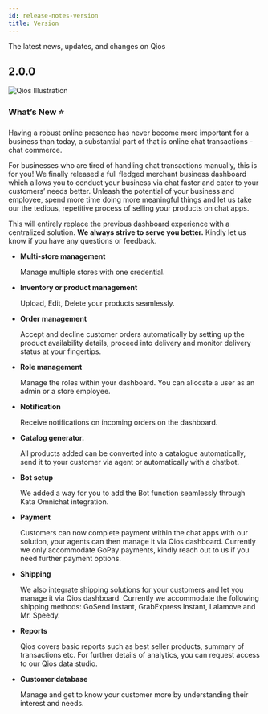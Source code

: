 ```yaml
---
id: release-notes-version
title: Version
---
```


The latest news, updates, and changes on Qios

## 2.0.0

![Qios Illustration](/assets/images/products/qios/release-notes/qios-illustration.png)

### What’s New ⭐️

Having a robust online presence has never become more important for a business than today, a substantial part of that is online chat transactions - chat commerce.

For businesses who are tired of handling chat transactions manually, this is for you! We finally released a full fledged merchant business dashboard which allows you to conduct your business via chat faster and cater to your customers’ needs better. Unleash the potential of your business and employee, spend more time doing more meaningful things and let us take our the tedious, repetitive process of selling your products on chat apps.

This will entirely replace the previous dashboard experience with a centralized solution. **We always strive to serve you better.** Kindly let us know if you have any questions or feedback.

-   **Multi-store management**

    Manage multiple stores with one credential.

-   **Inventory or product management**

    Upload, Edit, Delete your products seamlessly.

-   **Order management**

    Accept and decline customer orders automatically by setting up the product availability details, proceed into delivery and monitor delivery status at your fingertips.

-   **Role management**

    Manage the roles within your dashboard. You can allocate a user as an admin or a store employee.

-   **Notification**

    Receive notifications on incoming orders on the dashboard.

-   **Catalog generator.**

    All products added can be converted into a catalogue automatically, send it to your customer via agent or automatically with a chatbot.

-   **Bot setup**

    We added a way for you to add the Bot function seamlessly through Kata Omnichat integration.

-   **Payment**

    Customers can now complete payment within the chat apps with our solution, your agents can then manage it via Qios dashboard. Currently we only accommodate GoPay payments, kindly reach out to us if you need further payment options.

-   **Shipping**

    We also integrate shipping solutions for your customers and let you manage it via Qios dashboard. Currently we accommodate the following shipping methods: GoSend Instant, GrabExpress Instant, Lalamove and Mr. Speedy.

-   **Reports**

    Qios covers basic reports such as best seller products, summary of transactions etc. For further details of analytics, you can request access to our Qios data studio.

-   **Customer database**

    Manage and get to know your customer more by understanding their interest and needs.
